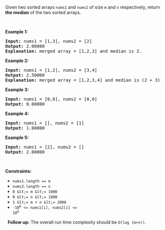Given two sorted arrays `` nums1 `` and `` nums2 `` of size `` m `` and `` n `` respectively, return __the median__ of the two sorted arrays.

&nbsp;

__Example 1:__

<pre>
<strong>Input:</strong> nums1 = [1,3], nums2 = [2]
<strong>Output:</strong> 2.00000
<strong>Explanation:</strong> merged array = [1,2,3] and median is 2.
</pre>

__Example 2:__

<pre>
<strong>Input:</strong> nums1 = [1,2], nums2 = [3,4]
<strong>Output:</strong> 2.50000
<strong>Explanation:</strong> merged array = [1,2,3,4] and median is (2 + 3) / 2 = 2.5.
</pre>

__Example 3:__

<pre>
<strong>Input:</strong> nums1 = [0,0], nums2 = [0,0]
<strong>Output:</strong> 0.00000
</pre>

__Example 4:__

<pre>
<strong>Input:</strong> nums1 = [], nums2 = [1]
<strong>Output:</strong> 1.00000
</pre>

__Example 5:__

<pre>
<strong>Input:</strong> nums1 = [2], nums2 = []
<strong>Output:</strong> 2.00000
</pre>

&nbsp;

__Constraints:__

*   `` nums1.length == m ``
*   `` nums2.length == n ``
*   `` 0 &lt;= m &lt;= 1000 ``
*   `` 0 &lt;= n &lt;= 1000 ``
*   `` 1 &lt;= m + n &lt;= 2000 ``
*   <code>-10<sup>6</sup> &lt;= nums1[i], nums2[i] &lt;= 10<sup>6</sup></code>

&nbsp;
__Follow up:__ The overall run time complexity should be `` O(log (m+n)) ``.